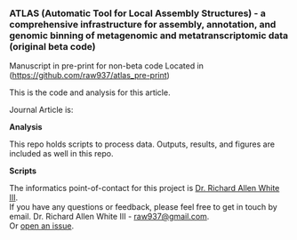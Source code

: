 ### ATLAS (Automatic Tool for Local Assembly Structures) - a comprehensive infrastructure for assembly, annotation, and genomic binning of metagenomic and metatranscriptomic data (original beta code)

Manuscript in pre-print for non-beta code 
Located in (https://github.com/raw937/atlas_pre-print)

This is the code and analysis for this article. 

Journal Article is:

**Analysis**

This repo holds scripts to process data. Outputs, results, and figures are included as well in this repo. 

**Scripts**

The informatics point-of-contact for this project is [Dr. Richard Allen White III](https://github.com/raw937).<br />
If you have any questions or feedback, please feel free to get in touch by email. 
Dr. Richard Allen White III - raw937@gmail.com.  <br />
Or [open an issue](https://github.com/raw937/atlas_beta/issues).
